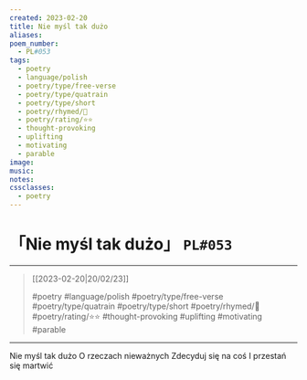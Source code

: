 ```yaml
---
created: 2023-02-20
title: Nie myśl tak dużo
aliases:
poem_number:
  - PL#053
tags:
  - poetry
  - language/polish
  - poetry/type/free-verse
  - poetry/type/quatrain
  - poetry/type/short
  - poetry/rhymed/🔴
  - poetry/rating/⭐⭐
  - thought-provoking
  - uplifting
  - motivating
  - parable
image:
music:
notes:
cssclasses:
  - poetry
---
```

# 「Nie myśl tak dużo」 `PL#053`

---

> [[2023-02-20|20/02/23]]
> 
> #poetry 
> #language/polish 
> #poetry/type/free-verse #poetry/type/quatrain #poetry/type/short 
> #poetry/rhymed/🔴 
> #poetry/rating/⭐⭐ 
> #thought-provoking #uplifting #motivating #parable 

---

Nie myśl tak dużo
O rzeczach nieważnych
Zdecyduj się na coś
I przestań się martwić